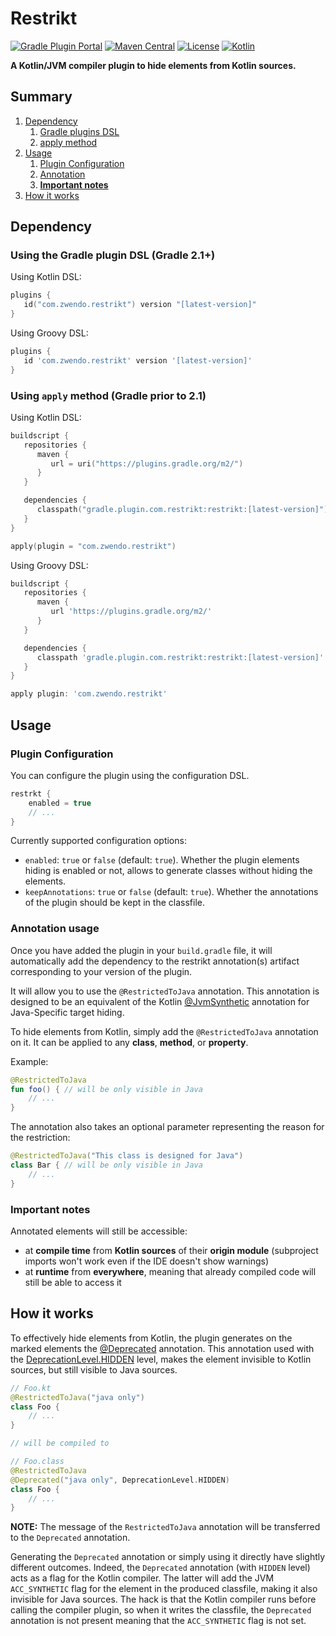 # Restrikt

[![Gradle Plugin Portal](https://img.shields.io/gradle-plugin-portal/v/com.zwendo.restrikt?color=%2366dcb8&logo=gradle)](https://plugins.gradle.org/plugin/com.zwendo.restrikt)
[![Maven Central](https://img.shields.io/maven-central/v/com.zwendo/restrikt-annotation)](https://search.maven.org/artifact/com.zwendo/restrikt-annotation)
[![License](https://img.shields.io/badge/license-MIT-blue.svg)](https://mit-license.org/)
[![Kotlin](https://img.shields.io/badge/Kotlin-1.7.10-7f52ff.svg?logo=kotlin)](https://kotlinlang.org)

**A Kotlin/JVM compiler plugin to hide elements from Kotlin sources.**

## Summary

1. [Dependency](#dependency)
   1. [Gradle plugins DSL](#using-the-gradle-plugin-dsl-gradle-21)
   2. [apply method](#using-apply-method-gradle-prior-to-21) 
2. [Usage](#usage)
   1. [Plugin Configuration](#plugin-configuration)
   2. [Annotation](#annotation-usage)
   3. [**Important notes**](#important-notes)
3. [How it works](#how-it-works)

## Dependency

### Using the Gradle plugin DSL (Gradle 2.1+)

Using Kotlin DSL:

```kotlin
plugins {
   id("com.zwendo.restrikt") version "[latest-version]"
}
```

Using Groovy DSL:

```groovy
plugins {
   id 'com.zwendo.restrikt' version '[latest-version]'
}
```

### Using `apply` method (Gradle prior to 2.1)

Using Kotlin DSL:

```kotlin
buildscript {
   repositories {
      maven {
         url = uri("https://plugins.gradle.org/m2/")
      }
   }

   dependencies {
      classpath("gradle.plugin.com.restrikt:restrikt:[latest-version]")
   }
}

apply(plugin = "com.zwendo.restrikt")
```

Using Groovy DSL:

```groovy
buildscript {
   repositories {
      maven {
         url 'https://plugins.gradle.org/m2/'
      }
   }

   dependencies {
      classpath 'gradle.plugin.com.restrikt:restrikt:[latest-version]'
   }
}

apply plugin: 'com.zwendo.restrikt'
```

## Usage

### Plugin Configuration

You can configure the plugin using the configuration DSL.

```kotlin
restrkt {
    enabled = true
    // ...
}
```

Currently supported configuration options:

- `enabled`: `true` or `false` (default: `true`). Whether the plugin elements hiding is enabled or not, allows to
  generate classes without hiding the elements.
- `keepAnnotations`: `true` or `false` (default: `true`). Whether the annotations of the plugin should be kept in the
  classfile.

### Annotation usage
Once you have added the plugin in your `build.gradle` file, it will automatically add the dependency to the restrikt
annotation(s) artifact corresponding to your version of the plugin.

It will allow you to use the `@RestrictedToJava` annotation. This annotation is designed to be an equivalent of the
Kotlin [@JvmSynthetic](https://kotlinlang.org/api/latest/jvm/stdlib/kotlin.jvm/-jvm-synthetic/) annotation for
Java-Specific target hiding. 

To hide elements from Kotlin, simply add the `@RestrictedToJava` annotation on it. It can be applied to any **class**,
**method**, or **property**. 

Example:
```kotlin
@RestrictedToJava
fun foo() { // will be only visible in Java
    // ...
}
```

The annotation also takes an optional parameter representing the reason for the restriction:

```kotlin
@RestrictedToJava("This class is designed for Java")
class Bar { // will be only visible in Java
    // ...
}
```

### Important notes

Annotated elements will still be accessible:

- at **compile time** from **Kotlin sources** of their **origin module** (subproject imports won't work even if the IDE
doesn't show warnings)
- at **runtime** from **everywhere**, meaning that already compiled code will still be able to access it

## How it works

To effectively hide elements from Kotlin, the plugin generates on the marked elements the
[@Deprecated](https://kotlinlang.org/api/latest/jvm/stdlib/kotlin/-deprecated/) annotation. This annotation used with
the [DeprecationLevel.HIDDEN](https://kotlinlang.org/api/latest/jvm/stdlib/kotlin/-deprecation-level/-h-i-d-d-e-n.html)
level, makes the element invisible to Kotlin sources, but still visible to Java sources.

```kotlin
// Foo.kt
@RestrictedToJava("java only")
class Foo {
    // ...
}

// will be compiled to

// Foo.class
@RestrictedToJava
@Deprecated("java only", DeprecationLevel.HIDDEN)
class Foo {
    // ...
}
```

**NOTE:** The message of the `RestrictedToJava` annotation will be transferred to the `Deprecated` annotation.

Generating the `Deprecated` annotation or simply using it directly have slightly different outcomes. Indeed, the
`Deprecated` annotation (with `HIDDEN` level) acts as a flag for the Kotlin compiler. The latter will add the JVM
`ACC_SYNTHETIC` flag for the element in the produced classfile, making it also invisible for Java sources. The hack is
that the Kotlin compiler runs before calling the compiler plugin, so when it writes the classfile, the `Deprecated`
annotation is not present meaning that the `ACC_SYNTHETIC` flag is not set.
